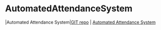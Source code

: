 # AutomatedAttendanceSystem
|Automated Attendance System|[GIT repo](https://github.com/yadavvishal36/AutomatedAttendanceSystem)  |  [Automated Attendance System](https://yadavvishal36.github.io/AutomatedAttendanceSystem/)
